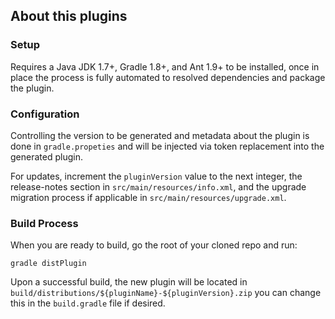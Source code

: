 ## About this plugins

### Setup

Requires a Java JDK 1.7+, Gradle 1.8+, and Ant 1.9+ to be installed, once in place the process is fully automated to resolved dependencies and package the plugin.

### Configuration

Controlling the version to be generated and metadata about the plugin is done in `gradle.propeties` and will be injected via token replacement into the generated plugin.

For updates, increment the `pluginVersion` value to the next integer, the release-notes section in `src/main/resources/info.xml`, and the upgrade migration process if applicable in `src/main/resources/upgrade.xml`.

### Build Process

When you are ready to build, go the root of your cloned repo and run:

    gradle distPlugin

Upon a successful build, the new plugin will be located in `build/distributions/${pluginName}-${pluginVersion}.zip` you can change this in the `build.gradle` file if desired.
